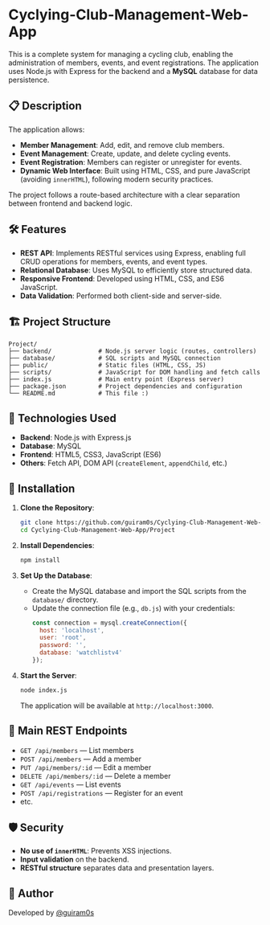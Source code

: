 # Cyclying-Club-Management-Web-App

This is a complete system for managing a cycling club, enabling the administration of members, events, and event registrations. The application uses Node.js with Express for the backend and a **MySQL** database for data persistence.

## 📋 Description

The application allows:

- **Member Management**: Add, edit, and remove club members.
- **Event Management**: Create, update, and delete cycling events.
- **Event Registration**: Members can register or unregister for events.
- **Dynamic Web Interface**: Built using HTML, CSS, and pure JavaScript (avoiding `innerHTML`), following modern security practices.

The project follows a route-based architecture with a clear separation between frontend and backend logic.

## 🛠️ Features

- **REST API**: Implements RESTful services using Express, enabling full CRUD operations for members, events, and event types.
- **Relational Database**: Uses MySQL to efficiently store structured data.
- **Responsive Frontend**: Developed using HTML, CSS, and ES6 JavaScript.
- **Data Validation**: Performed both client-side and server-side.

## 🏗️ Project Structure

```
Project/
├── backend/             # Node.js server logic (routes, controllers)
├── database/            # SQL scripts and MySQL connection
├── public/              # Static files (HTML, CSS, JS)
├── scripts/             # JavaScript for DOM handling and fetch calls
├── index.js             # Main entry point (Express server)
├── package.json         # Project dependencies and configuration
└── README.md            # This file :)
```

## 🧰 Technologies Used

- **Backend**: Node.js with Express.js
- **Database**: MySQL
- **Frontend**: HTML5, CSS3, JavaScript (ES6)
- **Others**: Fetch API, DOM API (`createElement`, `appendChild`, etc.)

## 🚀 Installation

1. **Clone the Repository**:
   ```bash
   git clone https://github.com/guiram0s/Cyclying-Club-Management-Web-App.git
   cd Cyclying-Club-Management-Web-App/Project
   ```

2. **Install Dependencies**:
   ```bash
   npm install
   ```

3. **Set Up the Database**:
   - Create the MySQL database and import the SQL scripts from the `database/` directory.
   - Update the connection file (e.g., `db.js`) with your credentials:
     ```js
     const connection = mysql.createConnection({
       host: 'localhost',
       user: 'root',
       password: '',
       database: 'watchlistv4'
     });
     ```

4. **Start the Server**:
   ```bash
   node index.js
   ```

   The application will be available at `http://localhost:3000`.

## 📌 Main REST Endpoints

- `GET /api/members` — List members
- `POST /api/members` — Add a member
- `PUT /api/members/:id` — Edit a member
- `DELETE /api/members/:id` — Delete a member
- `GET /api/events` — List events
- `POST /api/registrations` — Register for an event
- etc.

## 🛡️ Security

- **No use of `innerHTML`**: Prevents XSS injections.
- **Input validation** on the backend.
- **RESTful structure** separates data and presentation layers.

## 👤 Author

Developed by [@guiram0s](https://github.com/guiram0s)
